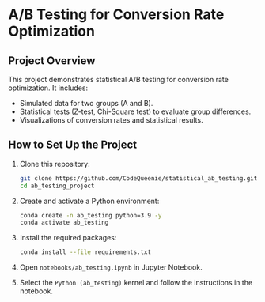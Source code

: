 # A/B Testing for Conversion Rate Optimization

## Project Overview
This project demonstrates statistical A/B testing for conversion rate optimization. It includes:
- Simulated data for two groups (A and B).
- Statistical tests (Z-test, Chi-Square test) to evaluate group differences.
- Visualizations of conversion rates and statistical results.

## How to Set Up the Project
1. Clone this repository:
   ```bash
   git clone https://github.com/CodeQueenie/statistical_ab_testing.git
   cd ab_testing_project
2. Create and activate a Python environment:
   ```bash
   conda create -n ab_testing python=3.9 -y
   conda activate ab_testing
3. Install the required packages:
   ```bash
   conda install --file requirements.txt
4. Open `notebooks/ab_testing.ipynb` in Jupyter Notebook.

5. Select the `Python (ab_testing)` kernel and follow the instructions in the notebook.
